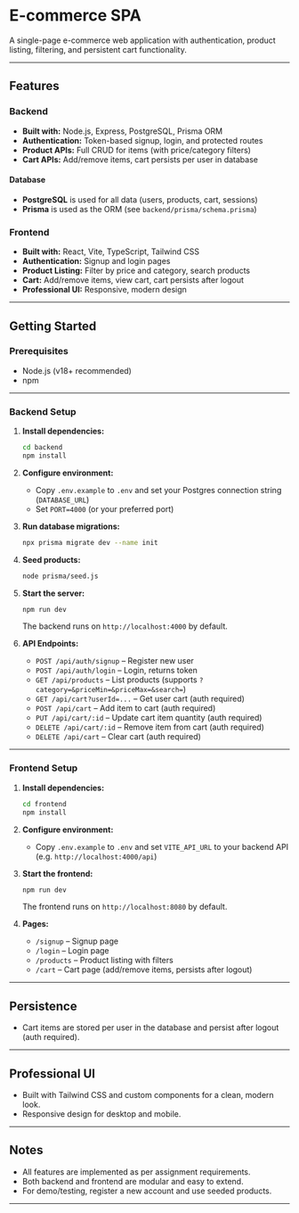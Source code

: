 # E-commerce SPA

A single-page e-commerce web application with authentication, product listing, filtering, and persistent cart functionality.

---

## Features

### Backend

- **Built with:** Node.js, Express, PostgreSQL, Prisma ORM
- **Authentication:** Token-based signup, login, and protected routes
- **Product APIs:** Full CRUD for items (with price/category filters)
- **Cart APIs:** Add/remove items, cart persists per user in database

#### Database

- **PostgreSQL** is used for all data (users, products, cart, sessions)
- **Prisma** is used as the ORM (see `backend/prisma/schema.prisma`)

### Frontend

- **Built with:** React, Vite, TypeScript, Tailwind CSS
- **Authentication:** Signup and login pages
- **Product Listing:** Filter by price and category, search products
- **Cart:** Add/remove items, view cart, cart persists after logout
- **Professional UI:** Responsive, modern design

---

## Getting Started

### Prerequisites

- Node.js (v18+ recommended)
- npm

---

### Backend Setup

1. **Install dependencies:**

   ```bash
   cd backend
   npm install
   ```

2. **Configure environment:**

   - Copy `.env.example` to `.env` and set your Postgres connection string (`DATABASE_URL`)
   - Set `PORT=4000` (or your preferred port)

3. **Run database migrations:**

   ```bash
   npx prisma migrate dev --name init
   ```

4. **Seed products:**

   ```bash
   node prisma/seed.js
   ```

5. **Start the server:**

   ```bash
   npm run dev
   ```

   The backend runs on `http://localhost:4000` by default.

6. **API Endpoints:**
   - `POST /api/auth/signup` – Register new user
   - `POST /api/auth/login` – Login, returns token
   - `GET /api/products` – List products (supports `?category=&priceMin=&priceMax=&search=`)
   - `GET /api/cart?userId=...` – Get user cart (auth required)
   - `POST /api/cart` – Add item to cart (auth required)
   - `PUT /api/cart/:id` – Update cart item quantity (auth required)
   - `DELETE /api/cart/:id` – Remove item from cart (auth required)
   - `DELETE /api/cart` – Clear cart (auth required)

---

### Frontend Setup

1. **Install dependencies:**

   ```bash
   cd frontend
   npm install
   ```

2. **Configure environment:**

   - Copy `.env.example` to `.env` and set `VITE_API_URL` to your backend API (e.g. `http://localhost:4000/api`)

3. **Start the frontend:**

   ```bash
   npm run dev
   ```

   The frontend runs on `http://localhost:8080` by default.

4. **Pages:**
   - `/signup` – Signup page
   - `/login` – Login page
   - `/products` – Product listing with filters
   - `/cart` – Cart page (add/remove items, persists after logout)

---

## Persistence

- Cart items are stored per user in the database and persist after logout (auth required).

---

## Professional UI

- Built with Tailwind CSS and custom components for a clean, modern look.
- Responsive design for desktop and mobile.

---

## Notes

- All features are implemented as per assignment requirements.
- Both backend and frontend are modular and easy to extend.
- For demo/testing, register a new account and use seeded products.
---

